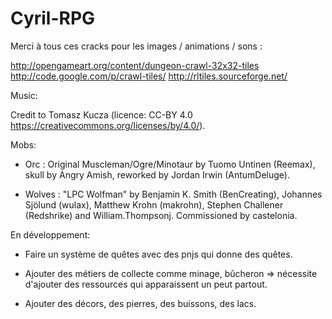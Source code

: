 # Cyril-RPG

Merci à tous ces cracks pour les images / animations / sons :

http://opengameart.org/content/dungeon-crawl-32x32-tiles
http://code.google.com/p/crawl-tiles/
http://rltiles.sourceforge.net/


Music:

Credit to Tomasz Kucza (licence: CC-BY 4.0 https://creativecommons.org/licenses/by/4.0/).


Mobs:

 - Orc : Original Muscleman/Ogre/Minotaur by Tuomo Untinen (Reemax), skull by Angry Amish, reworked by Jordan Irwin (AntumDeluge).

 - Wolves : "LPC Wolfman" by Benjamin K. Smith (BenCreating), Johannes Sjölund (wulax), Matthew Krohn (makrohn), Stephen Challener (Redshrike) and William.Thompsonj. Commissioned by castelonia.


En développement:

 - Faire un système de quêtes avec des pnjs qui donne des quêtes.

 - Ajouter des métiers de collecte comme minage, bûcheron => nécessite d'ajouter des ressources qui apparaissent un peut partout.

 - Ajouter des décors, des pierres, des buissons, des lacs.


